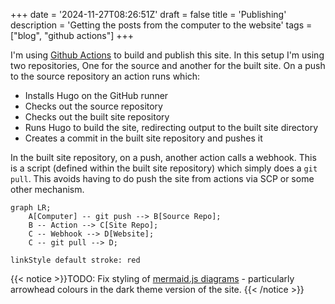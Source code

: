 +++
date = '2024-11-27T08:26:51Z'
draft = false
title = 'Publishing'
description = 'Getting the posts from the computer to the website'
tags = ["blog", "github actions"]
+++

I'm using [Github Actions](https://github.com/features/actions) to build and publish this site. In this setup I'm using two repositories, One for the source and another for the built site. On a push to the source repository an action runs which:

* Installs Hugo on the GitHub runner
* Checks out the source repository
* Checks out the built site repository
* Runs Hugo to build the site, redirecting output to the built site directory
* Creates a commit in the built site repository and pushes it

In the built site repository, on a push, another action calls a webhook. This is a script (defined within the built site repository) which simply does a `git pull`. This avoids having to do push the site from actions via SCP or some other mechanism.

```mermaid
graph LR;
    A[Computer] -- git push --> B[Source Repo];
    B -- Action --> C[Site Repo];
    C -- Webhook --> D[Website];
    C -- git pull --> D;

linkStyle default stroke: red
```

{{< notice >}}TODO: Fix styling of [mermaid.js diagrams](https://gohugo.io/content-management/diagrams/#mermaid-diagrams) - particularly arrowhead colours in the dark theme version of the site. {{< /notice >}}
